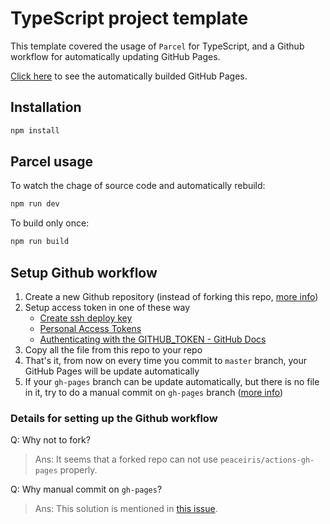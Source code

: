 # TypeScript project template

This template covered the usage of `Parcel` for TypeScript, and a Github workflow for automatically updating GitHub Pages.

[Click here](https://pomodorozhong.github.io/typescript-project-template/.) to see the automatically builded GitHub Pages.

## Installation

```sh
npm install
```

## Parcel usage

To watch the chage of source code and automatically rebuild:

```sh
npm run dev
```

To build only once:

```sh
npm run build
```

## Setup Github workflow

1. Create a new Github repository (instead of forking this repo, [more info](###Details-for-setting-up-the-Github-workflow))
2. Setup access token in one of these way
    + [Create ssh deploy key](https://github.com/peaceiris/actions-gh-pages#%EF%B8%8F-create-ssh-deploy-key)
    + [Personal Access Tokens](https://github.com/settings/tokens)
    + [Authenticating with the GITHUB_TOKEN - GitHub Docs](https://docs.github.com/en/actions/configuring-and-managing-workflows/authenticating-with-the-github_token)
3. Copy all the file from this repo to your repo
4. That's it, from now on every time you commit to `master` branch, your GitHub Pages will be update automatically
5. If your `gh-pages` branch can be update automatically, but there is no file in it, try to do a manual commit on `gh-pages` branch ([more info](###Details-for-setting-up-the-Github-workflow))

### Details for setting up the Github workflow

Q: Why not to fork?

> Ans: It seems that a forked repo can not use `peaceiris/actions-gh-pages` properly.

Q: Why manual commit on `gh-pages`?

> Ans: This solution is mentioned in [this issue](https://github.com/peaceiris/actions-gh-pages/issues/349#issuecomment-647016488).
